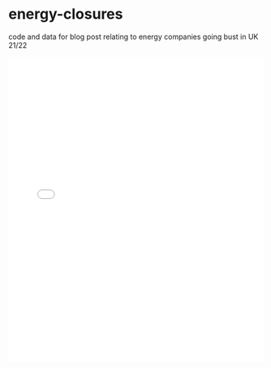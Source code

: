 # energy-closures
code and data for blog post relating to energy companies going bust in UK 21/22

<iframe src="/sankeyEnergy.html" height="600px" width="100%" style="border:none;"></iframe>
